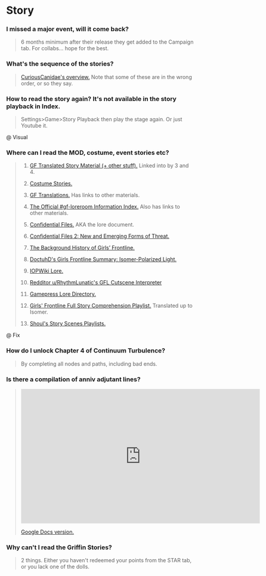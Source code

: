 # Story

### I missed a major event, will it come back?

> 6 months minimum after their release they get added to the Campaign tab. For collabs... hope for the best.

### What's the sequence of the stories?

> [CuriousCanidae's overview.](https://drive.google.com/file/d/1Gm5kl_ep0MY29WPxBd-CqQrtAmDtzxSO/view) Note that some of these are in the wrong order, or so they say.

### How to read the story again? It's not available in the story playback in Index.

> Settings>Game>Story Playback then play the stage again. Or just Youtube it.

@ Visual

### Where can I read the MOD, costume, event stories etc?

> 01. [GF Translated Story Material (+ other stuff).](https://drive.google.com/drive/folders/14sNze_lnv5EwL1bl_g3IOVQIo6GGYUJp) Linked into by 3 and 4.
>
> 02. [Costume Stories.](https://drive.google.com/drive/folders/13AiWn_jgIxWUTK2T7EVjFV8Rkk6jptEs)
>
> 03. [GF Translations.](https://drive.google.com/drive/folders/14bAuWaGbagJwucmlit3EkXFqMRV9NHZO) Has links to other materials.
>
> 04. [The Official #gf-loreroom Information Index.](https://docs.google.com/spreadsheets/d/1LYV05D7kGTKp_FS7cJrNrJlVxeRAnFVnr6vCTo5F-YM) Also has links to other materials.
>
> 05. [Confidential Files.](https://docs.google.com/document/d/1JyJ-o9gHCeCdN2h8PhhRdFczejLs6Wve8dziQZUSEGk) AKA the lore document.
>
> 06. [Confidential Files 2: New and Emerging Forms of Threat.](https://drive.google.com/drive/folders/17_9Tu-90ZWrvlHPzgWbVwSQebJ4nHiR7)
>
> 07. [The Background History of Girls’ Frontline.](https://twitter.com/YZsFerrari/status/1379877420732448777)
>
> 08. [DoctuhD's Girls Frontline Summary: Isomer-Polarized Light.](https://docs.google.com/document/d/1yn0sjoktIb2f-KC6bxn3R0qpCUChBPpIQuERcLmBHbg)
>
> 09. [IOPWiki Lore.](https://iopwiki.com/wiki/Lore)
>
> 10. [Redditor u/RhythmLunatic's GFL Cutscene Interpreter](https://gfl.amaryllisworks.pw/)
>
> 11. [Gamepress Lore Directory.](https://gamepress.gg/girlsfrontline/lore-directory)
>
> 12. [Girls' Frontline Full Story Comprehension Playlist.](https://youtube.com/playlist?list=PL9y52Flm1yM-tJJoom2zfrWTpaO1mTw8M) Translated up to Isomer.
>
> 13. [Shoul's Story Scenes Playlists.](https://www.youtube.com/channel/UC_JmwXOfYqOKpGGtc5gcVmw)

@ Fix

### How do I unlock Chapter 4 of Continuum Turbulence?

> By completing all nodes and paths, including bad ends.

### Is there a compilation of anniv adjutant lines?

> <iframe src="https://www.youtube.com/embed/videoseries?list=PL4Z0akElhimzHHiVMCozfUn1B6tYKjwPR" width="640" height="360" frameborder="0">Playlist by redditor u/paperrabbit.</iframe>
>
> [Google Docs version.](https://docs.google.com/document/d/1W5JzUGaC_fL5itce05WnkHcu7wX_sEn2vQlbgQNeKAk/)

### Why can't I read the Griffin Stories?

> 2 things. Either you haven't redeemed your points from the STAR tab, or you lack one of the dolls.